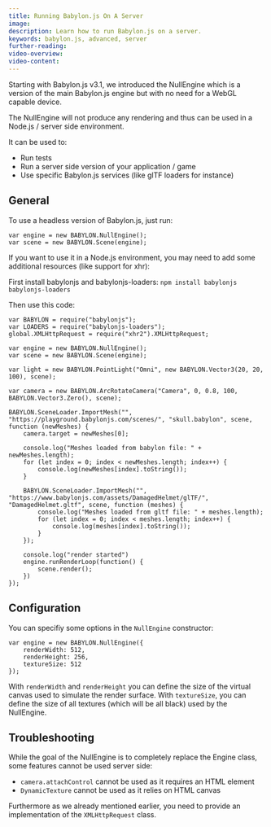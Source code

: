 ```yaml
---
title: Running Babylon.js On A Server
image:
description: Learn how to run Babylon.js on a server.
keywords: babylon.js, advanced, server
further-reading:
video-overview:
video-content:
---
```


Starting with Babylon.js v3.1, we introduced the NullEngine which is a version of the main Babylon.js engine but with no need for a WebGL capable device.

The NullEngine will not produce any rendering and thus can be used in a Node.js / server side environment.

It can be used to:
- Run tests
- Run a server side version of your application / game
- Use specific Babylon.js services (like glTF loaders for instance)

## General

To use a headless version of Babylon.js, just run:

```
var engine = new BABYLON.NullEngine();
var scene = new BABYLON.Scene(engine);
```

If you want to use it in a Node.js environment, you may need to add some additional resources (like support for xhr):

First install babylonjs and babylonjs-loaders: `npm install babylonjs babylonjs-loaders`

Then use this code:

```
var BABYLON = require("babylonjs");
var LOADERS = require("babylonjs-loaders");
global.XMLHttpRequest = require("xhr2").XMLHttpRequest;

var engine = new BABYLON.NullEngine();
var scene = new BABYLON.Scene(engine);

var light = new BABYLON.PointLight("Omni", new BABYLON.Vector3(20, 20, 100), scene);

var camera = new BABYLON.ArcRotateCamera("Camera", 0, 0.8, 100, BABYLON.Vector3.Zero(), scene);

BABYLON.SceneLoader.ImportMesh("", "https://playground.babylonjs.com/scenes/", "skull.babylon", scene, function (newMeshes) {
    camera.target = newMeshes[0];

    console.log("Meshes loaded from babylon file: " + newMeshes.length);
    for (let index = 0; index < newMeshes.length; index++) {
        console.log(newMeshes[index].toString());
    }

    BABYLON.SceneLoader.ImportMesh("", "https://www.babylonjs.com/assets/DamagedHelmet/glTF/", "DamagedHelmet.gltf", scene, function (meshes) {
        console.log("Meshes loaded from gltf file: " + meshes.length);
        for (let index = 0; index < meshes.length; index++) {
            console.log(meshes[index].toString());
        }
    });

    console.log("render started")
    engine.runRenderLoop(function() {
        scene.render();
    })
});

```

## Configuration

You can specifiy some options in the `NullEngine` constructor:

```
var engine = new BABYLON.NullEngine({
    renderWidth: 512,
    renderHeight: 256,
    textureSize: 512
});
```

With `renderWidth` and `renderHeight` you can define the size of the virtual canvas used to simulate the render surface.
With `textureSize`, you can define the size of all textures (which will be all black) used by the NullEngine.

## Troubleshooting

While the goal of the NullEngine is to completely replace the Engine class, some features cannot be used server side:
* `camera.attachControl` cannot be used as it requires an HTML element
* `DynamicTexture` cannot be used as it relies on HTML canvas

Furthermore as we already mentioned earlier, you need to provide an implementation of the `XMLHttpRequest` class.
